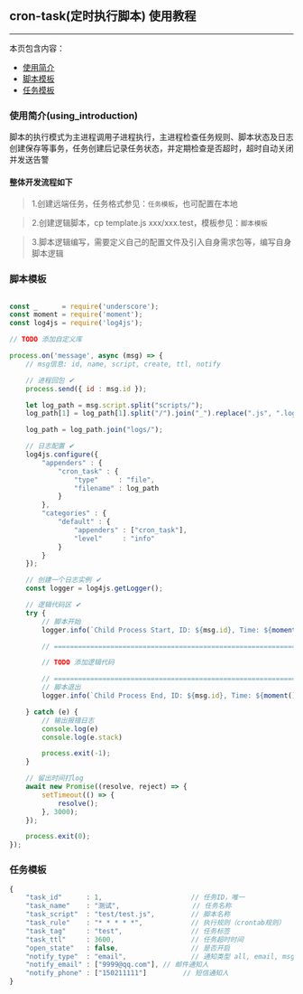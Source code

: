 ## cron-task(定时执行脚本) 使用教程

-----------------

本页包含内容：
- [使用简介](#using_introduction)
- [脚本模板](#script_template)
- [任务模板](#task_template)

<a name="Using_Introduction"></a>

### 使用简介(using_introduction)

  脚本的执行模式为主进程调用子进程执行，主进程检查任务规则、脚本状态及日志创建保存等事务，任务创建后记录任务状态，并定期检查是否超时，超时自动关闭并发送告警

#### 整体开发流程如下

> 1.创建远端任务，任务格式参见：`任务模板`，也可配置在本地

> 2.创建逻辑脚本，cp template.js xxx/xxx.test，模板参见：`脚本模板`

> 3.脚本逻辑编写，需要定义自己的配置文件及引入自身需求包等，编写自身脚本逻辑

<a name="script_template"></a>

### 脚本模板

```javascript

const _      = require('underscore');
const moment = require('moment');
const log4js = require('log4js');

// TODO 添加自定义库

process.on('message', async (msg) => {
    // msg信息: id, name, script, create, ttl, notify

    // 进程回包 ✔
    process.send({ id : msg.id });

    let log_path = msg.script.split("scripts/");
    log_path[1] = log_path[1].split("/").join("_").replace(".js", ".log");

    log_path = log_path.join("logs/");

    // 日志配置 ✔
    log4js.configure({
        "appenders" : {
            "cron_task" : {
                "type"     : "file",
                "filename" : log_path
            }
        },
        "categories" : {
            "default" : {
                "appenders" : ["cron_task"],
                "level"     : "info"
            }
        }
    });

    // 创建一个日志实例 ✔
    const logger = log4js.getLogger();

    // 逻辑代码区 ✔
    try {
        // 脚本开始
        logger.info(`Child Process Start, ID: ${msg.id}, Time: ${moment().format("YYYY-MM-DD HH:mm:ss")}`);

        // ==================================================================================================

        // TODO 添加逻辑代码

        // ==================================================================================================
        // 脚本退出
        logger.info(`Child Process End, ID: ${msg.id}, Time: ${moment().format("YYYY-MM-DD HH:mm:ss")}`);

    } catch (e) {
        // 输出报错日志
        console.log(e)
        console.log(e.stack)

        process.exit(-1);
    }

    // 留出时间打log
    await new Promise((resolve, reject) => {
        setTimeout(() => {
            resolve();
        }, 3000);
    });

    process.exit(0);
});

```

<a name="task_template"></a>

### 任务模板

```javascript
{
    "task_id"      : 1,                      // 任务ID，唯一
    "task_name"    : "测试",                  // 任务名称
    "task_script"  : "test/test.js",         // 脚本名称
    "task_rule"    : "* * * * *",            // 执行规则（crontab规则）
    "task_tag"     : "test",                 // 任务标签
    "task_ttl"     : 3600,                   // 任务超时时间
    "open_state"   : false,                  // 是否开启
    "notify_type"  : "email",                // 通知类型 all, email, msg 3选1
    "notify_email" : ["9999@qq.com"], // 邮件通知人
    "notify_phone" : ["150211111"]         // 短信通知人
}
```
